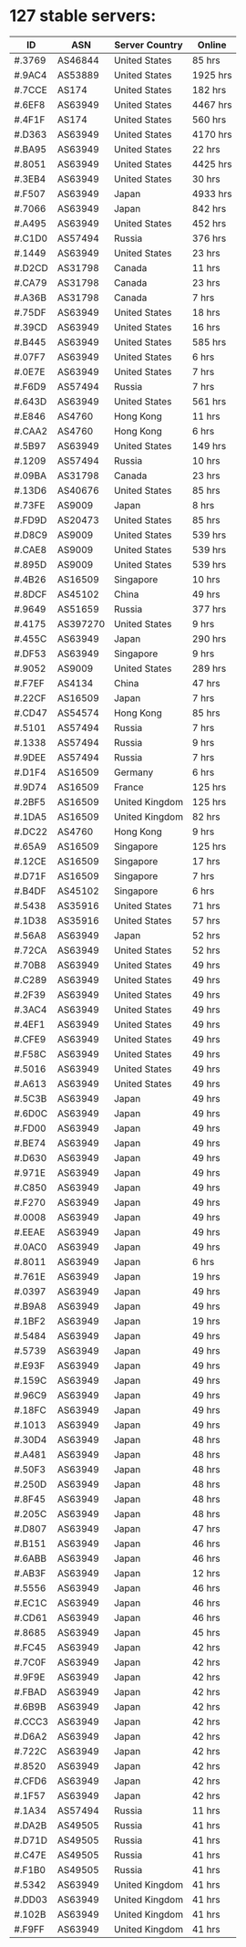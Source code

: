 # 127 stable servers:

| ID | ASN | Server Country | Online |
| ------ | ------ | ------ | ------ |
| #.3769 | AS46844 | United States | 85 hrs |
| #.9AC4 | AS53889 | United States | 1925 hrs |
| #.7CCE | AS174 | United States | 182 hrs |
| #.6EF8 | AS63949 | United States | 4467 hrs |
| #.4F1F | AS174 | United States | 560 hrs |
| #.D363 | AS63949 | United States | 4170 hrs |
| #.BA95 | AS63949 | United States | 22 hrs |
| #.8051 | AS63949 | United States | 4425 hrs |
| #.3EB4 | AS63949 | United States | 30 hrs |
| #.F507 | AS63949 | Japan | 4933 hrs |
| #.7066 | AS63949 | Japan | 842 hrs |
| #.A495 | AS63949 | United States | 452 hrs |
| #.C1D0 | AS57494 | Russia | 376 hrs |
| #.1449 | AS63949 | United States | 23 hrs |
| #.D2CD | AS31798 | Canada | 11 hrs |
| #.CA79 | AS31798 | Canada | 23 hrs |
| #.A36B | AS31798 | Canada | 7 hrs |
| #.75DF | AS63949 | United States | 18 hrs |
| #.39CD | AS63949 | United States | 16 hrs |
| #.B445 | AS63949 | United States | 585 hrs |
| #.07F7 | AS63949 | United States | 6 hrs |
| #.0E7E | AS63949 | United States | 7 hrs |
| #.F6D9 | AS57494 | Russia | 7 hrs |
| #.643D | AS63949 | United States | 561 hrs |
| #.E846 | AS4760 | Hong Kong | 11 hrs |
| #.CAA2 | AS4760 | Hong Kong | 6 hrs |
| #.5B97 | AS63949 | United States | 149 hrs |
| #.1209 | AS57494 | Russia | 10 hrs |
| #.09BA | AS31798 | Canada | 23 hrs |
| #.13D6 | AS40676 | United States | 85 hrs |
| #.73FE | AS9009 | Japan | 8 hrs |
| #.FD9D | AS20473 | United States | 85 hrs |
| #.D8C9 | AS9009 | United States | 539 hrs |
| #.CAE8 | AS9009 | United States | 539 hrs |
| #.895D | AS9009 | United States | 539 hrs |
| #.4B26 | AS16509 | Singapore | 10 hrs |
| #.8DCF | AS45102 | China | 49 hrs |
| #.9649 | AS51659 | Russia | 377 hrs |
| #.4175 | AS397270 | United States | 9 hrs |
| #.455C | AS63949 | Japan | 290 hrs |
| #.DF53 | AS63949 | Singapore | 9 hrs |
| #.9052 | AS9009 | United States | 289 hrs |
| #.F7EF | AS4134 | China | 47 hrs |
| #.22CF | AS16509 | Japan | 7 hrs |
| #.CD47 | AS54574 | Hong Kong | 85 hrs |
| #.5101 | AS57494 | Russia | 7 hrs |
| #.1338 | AS57494 | Russia | 9 hrs |
| #.9DEE | AS57494 | Russia | 7 hrs |
| #.D1F4 | AS16509 | Germany | 6 hrs |
| #.9D74 | AS16509 | France | 125 hrs |
| #.2BF5 | AS16509 | United Kingdom | 125 hrs |
| #.1DA5 | AS16509 | United Kingdom | 82 hrs |
| #.DC22 | AS4760 | Hong Kong | 9 hrs |
| #.65A9 | AS16509 | Singapore | 125 hrs |
| #.12CE | AS16509 | Singapore | 17 hrs |
| #.D71F | AS16509 | Singapore | 7 hrs |
| #.B4DF | AS45102 | Singapore | 6 hrs |
| #.5438 | AS35916 | United States | 71 hrs |
| #.1D38 | AS35916 | United States | 57 hrs |
| #.56A8 | AS63949 | Japan | 52 hrs |
| #.72CA | AS63949 | United States | 52 hrs |
| #.70B8 | AS63949 | United States | 49 hrs |
| #.C289 | AS63949 | United States | 49 hrs |
| #.2F39 | AS63949 | United States | 49 hrs |
| #.3AC4 | AS63949 | United States | 49 hrs |
| #.4EF1 | AS63949 | United States | 49 hrs |
| #.CFE9 | AS63949 | United States | 49 hrs |
| #.F58C | AS63949 | United States | 49 hrs |
| #.5016 | AS63949 | United States | 49 hrs |
| #.A613 | AS63949 | United States | 49 hrs |
| #.5C3B | AS63949 | Japan | 49 hrs |
| #.6D0C | AS63949 | Japan | 49 hrs |
| #.FD00 | AS63949 | Japan | 49 hrs |
| #.BE74 | AS63949 | Japan | 49 hrs |
| #.D630 | AS63949 | Japan | 49 hrs |
| #.971E | AS63949 | Japan | 49 hrs |
| #.C850 | AS63949 | Japan | 49 hrs |
| #.F270 | AS63949 | Japan | 49 hrs |
| #.0008 | AS63949 | Japan | 49 hrs |
| #.EEAE | AS63949 | Japan | 49 hrs |
| #.0AC0 | AS63949 | Japan | 49 hrs |
| #.8011 | AS63949 | Japan | 6 hrs |
| #.761E | AS63949 | Japan | 19 hrs |
| #.0397 | AS63949 | Japan | 49 hrs |
| #.B9A8 | AS63949 | Japan | 49 hrs |
| #.1BF2 | AS63949 | Japan | 19 hrs |
| #.5484 | AS63949 | Japan | 49 hrs |
| #.5739 | AS63949 | Japan | 49 hrs |
| #.E93F | AS63949 | Japan | 49 hrs |
| #.159C | AS63949 | Japan | 49 hrs |
| #.96C9 | AS63949 | Japan | 49 hrs |
| #.18FC | AS63949 | Japan | 49 hrs |
| #.1013 | AS63949 | Japan | 49 hrs |
| #.30D4 | AS63949 | Japan | 48 hrs |
| #.A481 | AS63949 | Japan | 48 hrs |
| #.50F3 | AS63949 | Japan | 48 hrs |
| #.250D | AS63949 | Japan | 48 hrs |
| #.8F45 | AS63949 | Japan | 48 hrs |
| #.205C | AS63949 | Japan | 48 hrs |
| #.D807 | AS63949 | Japan | 47 hrs |
| #.B151 | AS63949 | Japan | 46 hrs |
| #.6ABB | AS63949 | Japan | 46 hrs |
| #.AB3F | AS63949 | Japan | 12 hrs |
| #.5556 | AS63949 | Japan | 46 hrs |
| #.EC1C | AS63949 | Japan | 46 hrs |
| #.CD61 | AS63949 | Japan | 46 hrs |
| #.8685 | AS63949 | Japan | 45 hrs |
| #.FC45 | AS63949 | Japan | 42 hrs |
| #.7C0F | AS63949 | Japan | 42 hrs |
| #.9F9E | AS63949 | Japan | 42 hrs |
| #.FBAD | AS63949 | Japan | 42 hrs |
| #.6B9B | AS63949 | Japan | 42 hrs |
| #.CCC3 | AS63949 | Japan | 42 hrs |
| #.D6A2 | AS63949 | Japan | 42 hrs |
| #.722C | AS63949 | Japan | 42 hrs |
| #.8520 | AS63949 | Japan | 42 hrs |
| #.CFD6 | AS63949 | Japan | 42 hrs |
| #.1F57 | AS63949 | Japan | 42 hrs |
| #.1A34 | AS57494 | Russia | 11 hrs |
| #.DA2B | AS49505 | Russia | 41 hrs |
| #.D71D | AS49505 | Russia | 41 hrs |
| #.C47E | AS49505 | Russia | 41 hrs |
| #.F1B0 | AS49505 | Russia | 41 hrs |
| #.5342 | AS63949 | United Kingdom | 41 hrs |
| #.DD03 | AS63949 | United Kingdom | 41 hrs |
| #.102B | AS63949 | United Kingdom | 41 hrs |
| #.F9FF | AS63949 | United Kingdom | 41 hrs |

